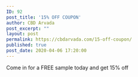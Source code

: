 ```yaml
---
ID: 92
post_title: '15% OFF COUPON'
author: CBD Arvada
post_excerpt: ""
layout: post
permalink: https://cbdarvada.com/15-off-coupon/
published: true
post_date: 2020-04-06 17:20:00
---
```

<!-- wp:paragraph -->
<p> Come in for a FREE sample today and get 15% off  </p>
<!-- /wp:paragraph -->

<!-- wp:image {"id":38,"sizeSlug":"large"} -->
<figure class="wp-block-image size-large"><img src="https://cbdarvada.com/wp-content/uploads/2020/03/15percentCoupon1500x935-1024x638.jpg" alt="" class="wp-image-38"/></figure>
<!-- /wp:image -->